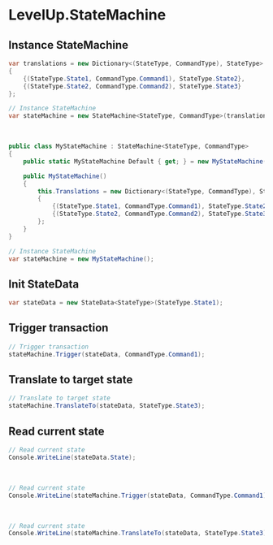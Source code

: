 # LevelUp.StateMachine


## Instance StateMachine

```C#
var translations = new Dictionary<(StateType, CommandType), StateType>
{
    {(StateType.State1, CommandType.Command1), StateType.State2},
    {(StateType.State2, CommandType.Command2), StateType.State3}
};

// Instance StateMachine
var stateMachine = new StateMachine<StateType, CommandType>(translations);
```


<br>

```C#
public class MyStateMachine : StateMachine<StateType, CommandType>
{
    public static MyStateMachine Default { get; } = new MyStateMachine();

    public MyStateMachine()
    {
        this.Translations = new Dictionary<(StateType, CommandType), StateType>
        {
            {(StateType.State1, CommandType.Command1), StateType.State2},
            {(StateType.State2, CommandType.Command2), StateType.State3}
        };
    }
}

// Instance StateMachine
var stateMachine = new MyStateMachine();
```

## Init StateData

```C#
var stateData = new StateData<StateType>(StateType.State1);
```


## Trigger transaction

```C#
// Trigger transaction
stateMachine.Trigger(stateData, CommandType.Command1);
```

## Translate to target state

```C#
// Translate to target state
stateMachine.TranslateTo(stateData, StateType.State3);
```

## Read current state

```C#
// Read current state
Console.WriteLine(stateData.State);
```


<br>

```C#
// Read current state
Console.WriteLine(stateMachine.Trigger(stateData, CommandType.Command1).State);
```


<br>

```C#
// Read current state
Console.WriteLine(stateMachine.TranslateTo(stateData, StateType.State3).State); 
```